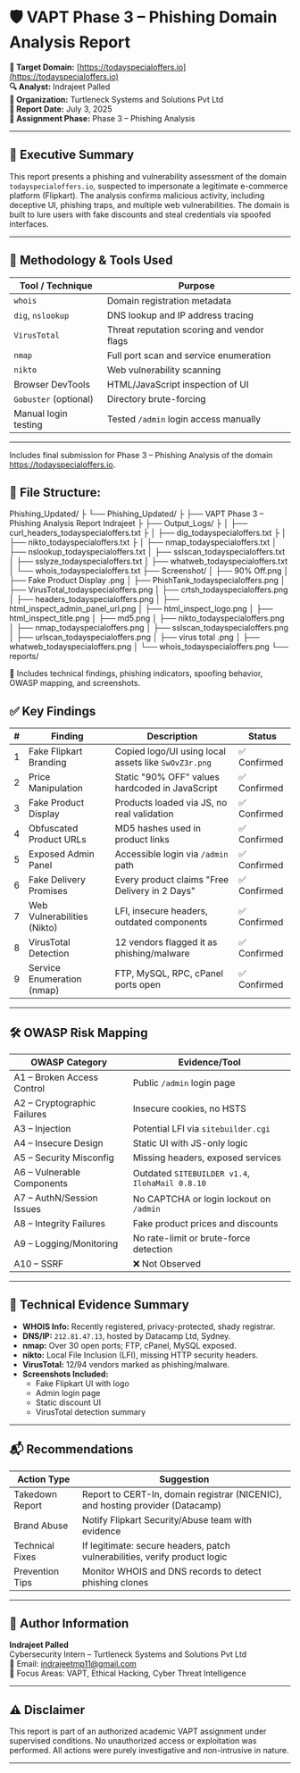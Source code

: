 # 🛡️ VAPT Phase 3 – Phishing Domain Analysis Report

**🎯 Target Domain:** [https://todayspecialoffers.io](https://todayspecialoffers.io)  
**🔍 Analyst:** Indrajeet Palled  
**🏢 Organization:** Turtleneck Systems and Solutions Pvt Ltd  
**📅 Report Date:** July 3, 2025  
**📌 Assignment Phase:** Phase 3 – Phishing Analysis

---

## 🧾 Executive Summary

This report presents a phishing and vulnerability assessment of the domain `todayspecialoffers.io`, suspected to impersonate a legitimate e-commerce platform (Flipkart). The analysis confirms malicious activity, including deceptive UI, phishing traps, and multiple web vulnerabilities. The domain is built to lure users with fake discounts and steal credentials via spoofed interfaces.

---

## 🔧 Methodology & Tools Used

| Tool / Technique         | Purpose                                      |
|--------------------------|----------------------------------------------|
| `whois`                  | Domain registration metadata                 |
| `dig`, `nslookup`        | DNS lookup and IP address tracing            |
| `VirusTotal`             | Threat reputation scoring and vendor flags   |
| `nmap`                   | Full port scan and service enumeration       |
| `nikto`                  | Web vulnerability scanning                   |
| Browser DevTools         | HTML/JavaScript inspection of UI             |
| `Gobuster` (optional)    | Directory brute-forcing                      |
| Manual login testing     | Tested `/admin` login access manually        |

---
Includes final submission for Phase 3 – Phishing Analysis of the domain https://todayspecialoffers.io.

## 📁 File Structure:
Phishing_Updated/  ├
└── Phishing_Updated/   ├
    ├── VAPT Phase 3 – Phishing Analysis Report Indrajeet    ├
    ├── Output_Logs/   ├
    │   ├── curl_headers_todayspecialoffers.txt   ├
    │   ├── dig_todayspecialoffers.txt   ├
    │   ├── nikto_todayspecialoffers.txt   ├
    │   ├── nmap_todayspecialoffers.txt
    │   ├── nslookup_todayspecialoffers.txt
    │   ├── sslscan_todayspecialoffers.txt
    │   ├── sslyze_todayspecialoffers.txt
    │   ├── whatweb_todayspecialoffers.txt
    │   └── whois_todayspecialoffers.txt
    ├── Screenshot/
    │   ├── 90% Off.png
    │   ├── Fake Product Display .png
    │   ├── PhishTank_todayspecialoffers.png
    │   ├── VirusTotal_todayspecialoffers.png
    │   ├── crtsh_todayspecialoffers.png
    │   ├── headers_todayspecialoffers.png
    │   ├── html_inspect_admin_panel_url.png
    │   ├── html_inspect_logo.png
    │   ├── html_inspect_title.png
    │   ├── md5.png
    │   ├── nikto_todayspecialoffers.png
    │   ├── nmap_todayspecialoffers.png
    │   ├── sslscan_todayspecialoffers.png
    │   ├── urlscan_todayspecialoffers.png
    │   ├── virus total .png
    │   ├── whatweb_todayspecialoffers.png
    │   └── whois_todayspecialoffers.png
    └── reports/

📄 Includes technical findings, phishing indicators, spoofing behavior, OWASP mapping, and screenshots.

## ✅ Key Findings

| #  | Finding                    | Description                                                       | Status     |
|----|----------------------------|-------------------------------------------------------------------|------------|
| 1  | Fake Flipkart Branding     | Copied logo/UI using local assets like `SwOvZ3r.png`             | ✅ Confirmed |
| 2  | Price Manipulation         | Static "90% OFF" values hardcoded in JavaScript                  | ✅ Confirmed |
| 3  | Fake Product Display       | Products loaded via JS, no real validation                       | ✅ Confirmed |
| 4  | Obfuscated Product URLs    | MD5 hashes used in product links                                 | ✅ Confirmed |
| 5  | Exposed Admin Panel        | Accessible login via `/admin` path                               | ✅ Confirmed |
| 6  | Fake Delivery Promises     | Every product claims "Free Delivery in 2 Days"                   | ✅ Confirmed |
| 7  | Web Vulnerabilities (Nikto)| LFI, insecure headers, outdated components                       | ✅ Confirmed |
| 8  | VirusTotal Detection       | 12 vendors flagged it as phishing/malware                        | ✅ Confirmed |
| 9  | Service Enumeration (nmap) | FTP, MySQL, RPC, cPanel ports open                               | ✅ Confirmed |

---

## 🛠️ OWASP Risk Mapping

| OWASP Category               | Evidence/Tool                                |
|-----------------------------|----------------------------------------------|
| A1 – Broken Access Control  | Public `/admin` login page                   |
| A2 – Cryptographic Failures | Insecure cookies, no HSTS                    |
| A3 – Injection              | Potential LFI via `sitebuilder.cgi`          |
| A4 – Insecure Design        | Static UI with JS-only logic                 |
| A5 – Security Misconfig     | Missing headers, exposed services            |
| A6 – Vulnerable Components  | Outdated `SITEBUILDER v1.4`, `IlohaMail 0.8.10` |
| A7 – AuthN/Session Issues   | No CAPTCHA or login lockout on `/admin`     |
| A8 – Integrity Failures     | Fake product prices and discounts            |
| A9 – Logging/Monitoring     | No rate-limit or brute-force detection       |
| A10 – SSRF                  | ❌ Not Observed                               |

---

## 🧪 Technical Evidence Summary

- **WHOIS Info:** Recently registered, privacy-protected, shady registrar.
- **DNS/IP:** `212.81.47.13`, hosted by Datacamp Ltd, Sydney.
- **nmap:** Over 30 open ports; FTP, cPanel, MySQL exposed.
- **nikto:** Local File Inclusion (LFI), missing HTTP security headers.
- **VirusTotal:** 12/94 vendors marked as phishing/malware.
- **Screenshots Included:**
  - Fake Flipkart UI with logo
  - Admin login page
  - Static discount UI
  - VirusTotal detection summary

---

## 📬 Recommendations

| Action Type     | Suggestion                                                                 |
|----------------|------------------------------------------------------------------------------|
| Takedown Report | Report to CERT-In, domain registrar (NICENIC), and hosting provider (Datacamp) |
| Brand Abuse     | Notify Flipkart Security/Abuse team with evidence                          |
| Technical Fixes | If legitimate: secure headers, patch vulnerabilities, verify product logic |
| Prevention Tips | Monitor WHOIS and DNS records to detect phishing clones                    |

---

## 👤 Author Information

**Indrajeet Palled**  
Cybersecurity Intern – Turtleneck Systems and Solutions Pvt Ltd  
📧 Email: indrajeetmp11@gmail.com  
🔐 Focus Areas: VAPT, Ethical Hacking, Cyber Threat Intelligence

---

## ⚠️ Disclaimer

This report is part of an authorized academic VAPT assignment under supervised conditions. No unauthorized access or exploitation was performed. All actions were purely investigative and non-intrusive in nature.

---

